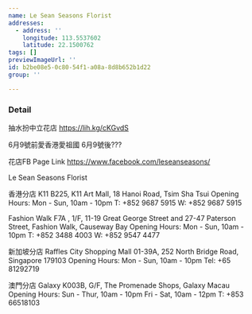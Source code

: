 ```yaml
---
name: Le Sean Seasons Florist
addresses:
  - address: ''
    longitude: 113.5537602
    latitude: 22.1500762
tags: []
previewImageUrl: ''
id: b2be08e5-0c80-54f1-a08a-8d8b652b1d22
group: ''

---
```

### Detail
抽水扮中立花店
https://lih.kg/cKGvdS

6月9號前愛香港愛祖國
6月9號後???

花店FB Page Link
https://www.facebook.com/leseanseasons/

Le Sean Seasons Florist

香港分店
K11
B225, K11 Art Mall, 18 Hanoi Road, Tsim Sha Tsui
Opening Hours: Mon - Sun, 10am - 10pm
T: +852 9687 5915 W: +852 9687 5915
 
Fashion Walk
F7A , 1/F, 11-19 Great George Street and 27-47 Paterson Street,
Fashion Walk, Causeway Bay
Opening Hours: Mon - Sun, 10am - 10pm
T: +852 3488 4003 W: +852 9547 4477

新加坡分店
Raffles City Shopping Mall
01-39A, 252 North Bridge Road, Singapore 179103
Opening Hours: Mon - Sun, 10am - 10pm
Tel: +65 81292719
 
澳門分店
Galaxy
K003B, G/F, The Promenade Shops, Galaxy Macau
Opening Hours: Sun - Thur, 10am - 10pm
Fri - Sat, 10am - 12pm
T: +853 66518103
